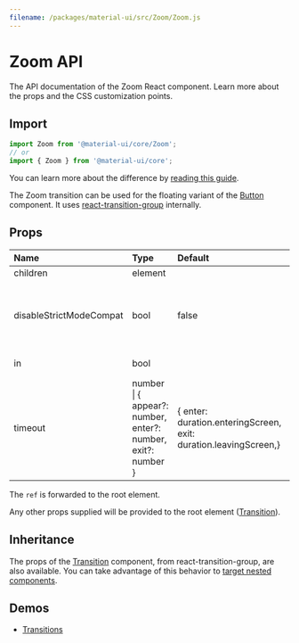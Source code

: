 ```yaml
---
filename: /packages/material-ui/src/Zoom/Zoom.js
---
```


<!--- This documentation is automatically generated, do not try to edit it. -->

# Zoom API

<p class="description">The API documentation of the Zoom React component. Learn more about the props and the CSS customization points.</p>

## Import

```js
import Zoom from '@material-ui/core/Zoom';
// or
import { Zoom } from '@material-ui/core';
```

You can learn more about the difference by [reading this guide](/guides/minimizing-bundle-size/).

The Zoom transition can be used for the floating variant of the
[Button](/components/buttons/#floating-action-buttons) component.
It uses [react-transition-group](https://github.com/reactjs/react-transition-group) internally.



## Props

| Name | Type | Default | Description |
|:-----|:-----|:--------|:------------|
| <span class="prop-name">children</span> | <span class="prop-type">element</span> |  | A single child content element. |
| <span class="prop-name">disableStrictModeCompat</span> | <span class="prop-type">bool</span> | <span class="prop-default">false</span> | Enable this prop if you encounter 'Function components cannot be given refs', use `unstable_createStrictModeTheme`, and can't forward the ref in the child component. |
| <span class="prop-name">in</span> | <span class="prop-type">bool</span> |  | If `true`, the component will transition in. |
| <span class="prop-name">timeout</span> | <span class="prop-type">number<br>&#124;&nbsp;{ appear?: number, enter?: number, exit?: number }</span> | <span class="prop-default">{  enter: duration.enteringScreen,  exit: duration.leavingScreen,}</span> | The duration for the transition, in milliseconds. You may specify a single timeout for all transitions, or individually with an object. |

The `ref` is forwarded to the root element.

Any other props supplied will be provided to the root element ([Transition](https://reactcommunity.org/react-transition-group/transition/#Transition-props)).

## Inheritance

The props of the [Transition](https://reactcommunity.org/react-transition-group/transition/#Transition-props) component, from react-transition-group, are also available.
You can take advantage of this behavior to [target nested components](/guides/api/#spread).

## Demos

- [Transitions](/components/transitions/)

